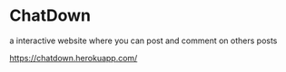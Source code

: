 # ChatDown
a interactive website where you can post and comment on others posts


https://chatdown.herokuapp.com/
